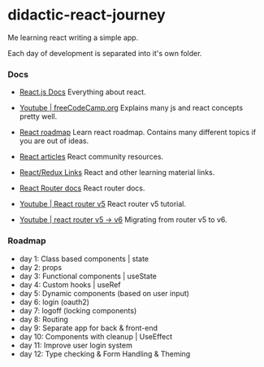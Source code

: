 # didactic-react-journey

Me learning react writing a simple app.

Each day of development is separated into it's own folder.

### Docs

- [React.js Docs](https://reactjs.org/docs/getting-started.html)
    Everything about react.

- [Youtube | freeCodeCamp.org](https://www.youtube.com/c/Freecodecamp)
    Explains many js and react concepts pretty well.

- [React roadmap](https://www.freecodecamp.org/news/react-fundamentals-for-beginners/)
    Learn react roadmap. Contains many different topics if you are out of ideas.

- [React articles](https://reactjs.org/community/articles.html)
    React community resources.

- [React/Redux Links](https://github.com/markerikson/react-redux-links)
    React and other learning material links.

- [React Router docs](https://reactrouter.com/docs/en/v6)
    React router docs.

- [Youtube | React router v5](https://www.youtube.com/watch?v=Jppuj6M1sJ4&ab_channel=freeCodeCamp.org)
    React router v5 tutorial.

- [Youtube | react router v5 -> v6](https://www.youtube.com/watch?v=zEQiNFAwDGo&ab_channel=Academind)
    Migrating from router v5 to v6.


### Roadmap

- day 1: Class based components | state
- day 2: props
- day 3: Functional components | useState
- day 4: Custom hooks | useRef
- day 5: Dynamic components (based on user input)
- day 6: login (oauth2)
- day 7: logoff (locking components)
- day 8: Routing
- day 9: Separate app for back & front-end
- day 10: Components with cleanup | UseEffect
- day 11: Improve user login system
- day 12: Type checking & Form Handling & Theming
